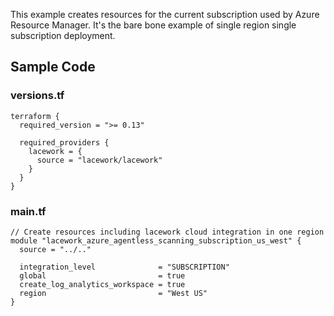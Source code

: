 This example creates resources for the current subscription used by Azure Resource Manager. It's the bare bone example of single region single subscription deployment.

## Sample Code

### versions.tf
```hcl
terraform {
  required_version = ">= 0.13"

  required_providers {
    lacework = {
      source = "lacework/lacework"
    }
  }
}
```

### main.tf
```hcl
// Create resources including lacework cloud integration in one region
module "lacework_azure_agentless_scanning_subscription_us_west" {
  source = "../.."

  integration_level              = "SUBSCRIPTION"
  global                         = true
  create_log_analytics_workspace = true
  region                         = "West US"
}
```
